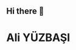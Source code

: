 ## Hi there 👋


 <div class="header-content">
          <h1>
            Ali YÜZBAŞI
            <span
              class="typewrite"
              data-period="1000"
              data-type='["Front-End","Back-End","Freelancer"]'
            ></span>
          </h1>
        </div>
<!--
**aliyzbsi/aliYzbsi** is a ✨ _special_ ✨ repository because its `README.md` (this file) appears on your GitHub profile.

Here are some ideas to get you started:

- 🔭 I’m currently working on ...
- 🌱 I’m currently learning ...
- 👯 I’m looking to collaborate on ...
- 🤔 I’m looking for help with ...
- 💬 Ask me about ...
- 📫 How to reach me: ...
- 😄 Pronouns: ...
- ⚡ Fun fact: ...
-->
